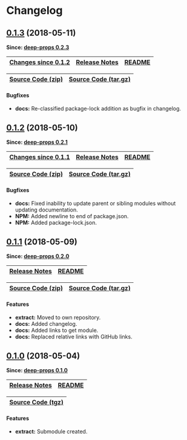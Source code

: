 Changelog
=========

<a name="0.1.3"></a>
## [0.1.3](https://github.com/jpcx/deep-props.extract/tree/0.1.3) (2018-05-11)

__Since: [deep-props 0.2.3](https://github.com/jpcx/deep-props/blob/master/CHANGELOG.md#0.2.3)__

| __[Changes since 0.1.2](https://github.com/jpcx/deep-props.extract/compare/0.1.2...0.1.3)__ | [Release Notes](https://github.com/jpcx/deep-props.extract/releases/tag/0.1.3) | [README](https://github.com/jpcx/deep-props.extract/tree/0.1.3/README.md) |
| --- | --- | --- |

| [Source Code (zip)](https://github.com/jpcx/deep-props.extract/archive/0.1.3.zip) | [Source Code (tar.gz)](https://github.com/jpcx/deep-props.extract/archive/0.1.3.tar.gz) |
| --- | --- |

#### Bugfixes
  + __docs:__ Re-classified package-lock addition as bugfix in changelog.

<a name="0.1.2"></a>
## [0.1.2](https://github.com/jpcx/deep-props.extract/tree/0.1.2) (2018-05-10)

__Since: [deep-props 0.2.1](https://github.com/jpcx/deep-props/blob/master/CHANGELOG.md#0.2.1)__

| __[Changes since 0.1.1](https://github.com/jpcx/deep-props.extract/compare/0.1.1...0.1.2)__ | [Release Notes](https://github.com/jpcx/deep-props.extract/releases/tag/0.1.2) | [README](https://github.com/jpcx/deep-props.extract/tree/0.1.2/README.md) |
| --- | --- | --- |

| [Source Code (zip)](https://github.com/jpcx/deep-props.extract/archive/0.1.2.zip) | [Source Code (tar.gz)](https://github.com/jpcx/deep-props.extract/archive/0.1.2.tar.gz) |
| --- | --- |

#### Bugfixes
  + __docs:__ Fixed inability to update parent or sibling modules without updating documentation.
  + __NPM:__ Added newline to end of package.json.
  + __NPM:__ Added package-lock.json.

<a name="0.1.1"></a>
## [0.1.1](https://github.com/jpcx/deep-props.extract/tree/0.1.1) (2018-05-09)

__Since: [deep-props 0.2.0](https://github.com/jpcx/deep-props/blob/master/CHANGELOG.md#0.2.0)__

| [Release Notes](https://github.com/jpcx/deep-props.extract/releases/tag/0.1.1) | [README](https://github.com/jpcx/deep-props.extract/blob/0.1.1/README.md) |
| --- | --- |

| [Source Code (zip)](https://github.com/jpcx/deep-props.extract/archive/0.1.1.zip) | [Source Code (tar.gz)](https://github.com/jpcx/deep-props.extract/archive/0.1.1.tar.gz) |
| --- | --- |

#### Features
  + __extract:__ Moved to own repository.
  + __docs:__ Added changelog.
  + __docs:__ Added links to get module.
  + __docs:__ Replaced relative links with GitHub links.

<a name="0.1.0"></a>
## [0.1.0](https://github.com/jpcx/deep-props/blob/0.1.0/libs/extract) (2018-05-04)

__Since: [deep-props 0.1.0](https://github.com/jpcx/deep-props/blob/master/CHANGELOG.md#0.1.0)__

| [Release Notes](https://github.com/jpcx/deep-props/releases/tag/0.1.0) | [README](https://github.com/jpcx/deep-props/blob/0.1.0/libs/extract/README.md)
| --- | --- |

| [Source Code (tgz)](https://registry.npmjs.org/deep-props.extract/-/deep-props.extract-0.1.0.tgz) |
| --- |

#### Features
  + __extract:__ Submodule created.